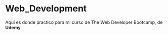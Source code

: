 # Web_Development

Aquí es donde practico para mi curso de The Web Developer Bootcamp, de **Udemy**
